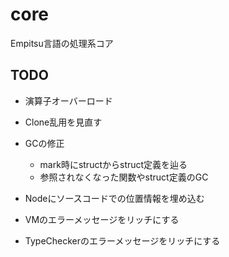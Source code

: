 # core

Empitsu言語の処理系コア

## TODO

- 演算子オーバーロード


- Clone乱用を見直す
- GCの修正
    - mark時にstructからstruct定義を辿る
    - 参照されなくなった関数やstruct定義のGC
- Nodeにソースコードでの位置情報を埋め込む
- VMのエラーメッセージをリッチにする
- TypeCheckerのエラーメッセージをリッチにする
